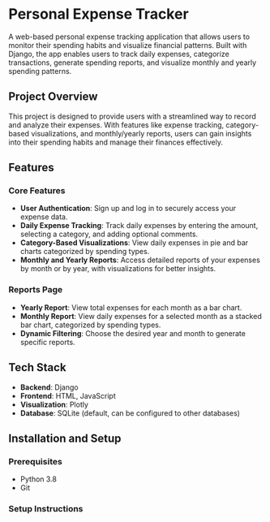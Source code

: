 # Personal Expense Tracker
A web-based personal expense tracking application that allows users to monitor their spending habits and visualize financial patterns. Built with Django, the app enables users to track daily expenses, categorize transactions, generate spending reports, and visualize monthly and yearly spending patterns.

## Project Overview
This project is designed to provide users with a streamlined way to record and analyze their expenses. With features like expense tracking, category-based visualizations, and monthly/yearly reports, users can gain insights into their spending habits and manage their finances effectively.

## Features
### Core Features
- **User Authentication**: Sign up and log in to securely access your expense data.
- **Daily Expense Tracking**: Track daily expenses by entering the amount, selecting a category, and adding optional comments.
- **Category-Based Visualizations**: View daily expenses in pie and bar charts categorized by spending types.
- **Monthly and Yearly Reports**: Access detailed reports of your expenses by month or by year, with visualizations for better insights.

### Reports Page
- **Yearly Report**: View total expenses for each month as a bar chart.
- **Monthly Report**: View daily expenses for a selected month as a stacked bar chart, categorized by spending types.
- **Dynamic Filtering**: Choose the desired year and month to generate specific reports.

## Tech Stack
- **Backend**: Django 
- **Frontend**: HTML, JavaScript
- **Visualization**: Plotly
- **Database**: SQLite (default, can be configured to other databases)

## Installation and Setup
### Prerequisites
- Python 3.8
- Git

### Setup Instructions